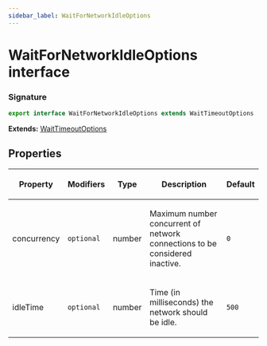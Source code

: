 ```yaml
---
sidebar_label: WaitForNetworkIdleOptions
---
```


# WaitForNetworkIdleOptions interface

### Signature

```typescript
export interface WaitForNetworkIdleOptions extends WaitTimeoutOptions
```

**Extends:** [WaitTimeoutOptions](./puppeteer.waittimeoutoptions.md)

## Properties

<table><thead><tr><th>

Property

</th><th>

Modifiers

</th><th>

Type

</th><th>

Description

</th><th>

Default

</th></tr></thead>
<tbody><tr><td>

<span id="concurrency">concurrency</span>

</td><td>

`optional`

</td><td>

number

</td><td>

Maximum number concurrent of network connections to be considered inactive.

</td><td>

`0`

</td></tr>
<tr><td>

<span id="idletime">idleTime</span>

</td><td>

`optional`

</td><td>

number

</td><td>

Time (in milliseconds) the network should be idle.

</td><td>

`500`

</td></tr>
</tbody></table>
